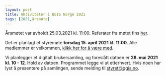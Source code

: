 ```yaml
---
layout: post
title: Aktiviteter i QGIS Norge 2021
tags: [2021,årsmøte]
---
```


Årsmøtet var avholdt 25.03.2021 kl. 11:00. Referater fra møtet fins [her](https://raw.githubusercontent.com/qgisnorge/qgisnorge.github.io/master/dokumenter/aarsmoeter/QGIS_aarsmoete_20210325.pdf).

Det er planlagt et styremøte **torsdag 15. april 2021 kl. 11:00**. Alle medlemmer er velkommen, [klikk her for å være med](https://teams.microsoft.com/l/meetup-join/19%3ameeting_ODI5ZWRiMmYtNjcwYy00Y2VjLWFhYzYtYWVhODBmNzcxMTk1%40thread.v2/0?context=%7b%22Tid%22%3a%220591ba1f-7671-4e03-9b2f-b1800a28a4ff%22%2c%22Oid%22%3a%22fa55e511-83cc-4af4-af99-f48ff78b2b66%22%7d).

Vi planlegger et digitalt brukersamling, og foreslått datoen er **28. mai 2021 kl. 10 - 12**. Hold av datoen. Programmet legge vi ut etterhvert. Hvis noen har lyst å presentere på samlingen, sende melding til [styret@qgis.no](styret@qgis.no).


